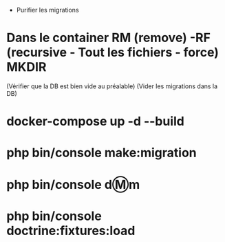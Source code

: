 - Purifier les migrations 

# Dans le container RM (remove) -RF (recursive - Tout les fichiers - force) MKDIR

(Vérifier que la DB est bien vide au préalable)
(Vider les migrations dans la DB)

# docker-compose up -d --build
# php bin/console make:migration
# php bin/console d:m:m
# php bin/console doctrine:fixtures:load

